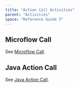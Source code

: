 ```yaml
---
title: "Action Call Activities"
parent: "Activities"
space: "Reference Guide 5"
---
```



## Microflow Call

See [Microflow Call](Microflow+Call).

## Java Action Call

See [Java Action Call](Java+Action+Call).
